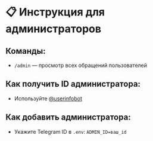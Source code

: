 # 📋 Инструкция для администраторов

## Команды:
- `/admin` — просмотр всех обращений пользователей

## Как получить ID администратора:
- Используйте [@userinfobot](https://t.me/userinfobot) 

## Как добавить администратора:
- Укажите Telegram ID в `.env`: `ADMIN_ID=ваш_id`